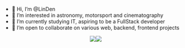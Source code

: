 - 👋 Hi, I’m @LinDen
- 👀 I’m interested in astronomy, motorsport and cinematography
- 🌱 I’m currently studying IT, aspiring to be a FullStack developer
- 💞️ I’m open to collaborate on various web, backend, frontend projects


<!---
ClipLee/ClipLee is a ✨ special ✨ repository because its `README.md` (this file) appears on your GitHub profile.
You can click the Preview link to take a look at your changes.
--->

<div style="display: flex; justify-content: center;">
  <img src="https://github-readme-stats.vercel.app/api?username=Lin-Den-Dev&theme=transparent&show_icons=true&hide_border=true&count_private=true" />
  <img src="https://github-readme-stats.vercel.app/api/top-langs/?username=Lin-Den-Dev&theme=transparent&show_icons=true&hide_border=true&layout=compact&hide=jupyter%20notebook" />
</div>
